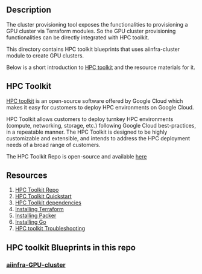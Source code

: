 ## Description

The cluster provisioning tool exposes the functionalities to provisioning a GPU
cluster via Terraform modules. So the GPU cluster provisioning functionalities can 
be directly integrated with HPC toolkit.

This directory contains HPC toolkit blueprints that uses aiinfra-cluster module to create 
GPU clusters.

Below is a short introduction to [HPC toolkit](https://cloud.google.com/hpc-toolkit/docs/overview) and the resource materials for it.

## HPC Toolkit

[HPC toolkit](https://cloud.google.com/hpc-toolkit/docs/overview) is an open-source software offered by Google Cloud which makes it
easy for customers to deploy HPC environments on Google Cloud.

HPC Toolkit allows customers to deploy turnkey HPC environments (compute,
networking, storage, etc.) following Google Cloud best-practices, in a repeatable
manner. The HPC Toolkit is designed to be highly customizable and extensible,
and intends to address the HPC deployment needs of a broad range of customers.

The HPC Toolkit Repo is open-source and available [here](https://github.com/GoogleCloudPlatform/hpc-toolkit)

## Resources

1. [HPC Toolkit Repo](https://github.com/GoogleCloudPlatform/hpc-toolkit)
2. [HPC Toolkit Quickstart](https://github.com/GoogleCloudPlatform/hpc-toolkit#quickstart)
3. [HPC Toolkit dependencies](https://cloud.google.com/hpc-toolkit/docs/setup/install-dependencies)
4. [Installing Terraform](https://developer.hashicorp.com/terraform/downloads)
5. [Installing Packer](https://developer.hashicorp.com/packer/downloads)
6. [Installing Go](https://go.dev/doc/install)
7. [HPC toolkit Troubleshooting](https://github.com/GoogleCloudPlatform/hpc-toolkit#troubleshooting)

## HPC toolkit Blueprints in this repo

### [aiinfra-GPU-cluster](../hpc-toolkit-blueprint/aiinfra-gpu-cluster.yaml)